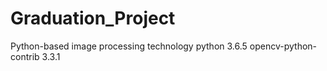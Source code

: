 # Graduation_Project
Python-based image processing technology
python 3.6.5
opencv-python-contrib 3.3.1
